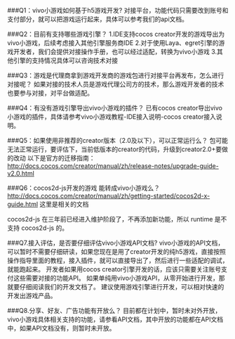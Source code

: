 ###Q1：vivo小游戏如何基于h5游戏开发?
对接平台，功能代码只需要改到账号和支付部分，就可以把游戏运行起来，具体可以参考我们的api文档。

###Q2：目前有支持哪些游戏引擎？
1.IDE支持cocos creator开发的游戏导出为vivo小游戏，后续考虑接入其他引擎服务商IDE
2.对于使用Laya、egret引擎的游戏开发者，我们会提供对接操作手册，也可以经过适配，转换为vivo小游戏
3.其他引擎的支持情况具体可以咨询技术对接

###Q3：游戏是代理商拿到游戏开发商的游戏包进行对接平台再发布，怎么进行对接呢？
如果对接的技术人员是游戏代理公司方的技术，那么游戏开发者的技术也要参与对接，对平台做适配。

###Q4：有没有游戏引擎导出vivo小游戏的插件？
已有cocos creator导出vivo小游戏的插件，具体请参考vivo小游戏教程-IDE接入说明-cocos creator接入说明。

###Q5：如果使用非推荐的creator版本（2.0及以下），可以正常运行么？
包可能无法正常运行，要评估下，当前低版本的creator的代码，升级到creator2.0+要做的改动
以下是官方的迁移指南：
http://docs.cocos.com/creator/manual/zh/release-notes/upgrade-guide-v2.0.html 

###Q6：cocos2d-js开发的游戏 能转成vivo小游戏么？
http://docs.cocos.com/creator/manual/zh/getting-started/cocos2d-x-guide.html 这里是相关的文档

cocos2d-js 在三年前已经进入维护阶段了，不再添加新功能，所以 runtime 是不支持 cocos2d-js 的。

###Q7.接入评估，是否要仔细评估vivo小游戏API文档?
vivo小游戏的API文档，可以暂时不需要仔细研读，如果您现在是用了creator开发的纯h5游戏，直接按照操作指导里面的教程，接入插件，就可以直接导出了，然后进行一些适配的调试，就能跑起来。 
开发者如果用cocos creator引擎开发的话，应该只需要关注账号支付这些需要对接的功能API。
如果单纯用vivo小游戏API，从零开始进行开发，那就要仔细阅读我们的开发文档了。
建议使用游戏引擎进行开发，可以相对快速的开发出游戏产品。

###Q8.分享、好友、广告功能有开放么？
目前都在计划中，暂时未对外开放，vivo小游戏具体相关支持的功能，请参看API文档，其中开放的功能都在API文档中，如果API文档没有，则暂时未开放。











